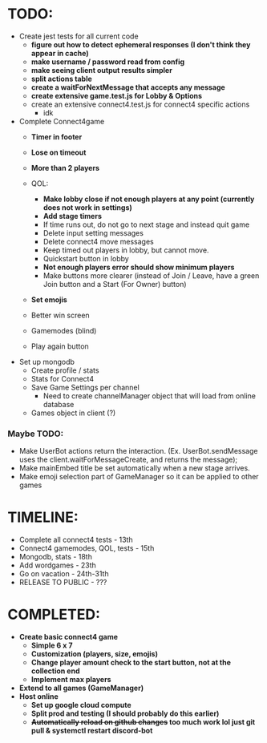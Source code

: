 # TODO:

- Create jest tests for all current code
    - **figure out how to detect ephemeral responses (I don't think they appear in cache)**
    - **make username / password read from config**
    - **make seeing client output results simpler**
    - **split actions table**
    - **create a waitForNextMessage that accepts any message**
    - **create extensive game.test.js for Lobby & Options**
    - create an extensive connect4.test.js for connect4 specific actions
        - idk
- Complete Connect4game
    - **Timer in footer**
    - **Lose on timeout**
    - **More than 2 players**
    - QOL:
        - **Make lobby close if not enough players at any point (currently does not work in settings)**
        - **Add stage timers**
        - If time runs out, do not go to next stage and instead quit game
        - Delete input setting messages
        - Delete connect4 move messages
        - Keep timed out players in lobby, but cannot move.
        - Quickstart button in lobby
        - **Not enough players error should show minimum players**
        - Make buttons more clearer (instead of Join / Leave, have a green Join button and a Start (For Owner) button)

    - **Set emojis**
    - Better win screen
    - Gamemodes (blind)
    - Play again button
- Set up mongodb
    - Create profile / stats
    - Stats for Connect4
    - Save Game Settings per channel
        - Need to create channelManager object that will load from online database
    - Games object in client (?)

### Maybe TODO:
- Make UserBot actions return the interaction. (Ex. UserBot.sendMessage uses the client.waitForMessageCreate, and returns the message);
- Make mainEmbed title be set automatically when a new stage arrives. 
- Make emoji selection part of GameManager so it can be applied to other games


# TIMELINE:
- Complete all connect4 tests - 13th
- Connect4 gamemodes, QOL, tests - 15th
- Mongodb, stats - 18th
- Add wordgames - 23th
- Go on vacation - 24th-31th
- RELEASE TO PUBLIC - ???



# COMPLETED:

- **Create basic connect4 game**
    - **Simple 6 x 7** 
    - **Customization (players, size, emojis)**
    - **Change player amount check to the start button, not at the collection end**
    - **Implement max players**
- **Extend to all games (GameManager)**
- **Host online**
    - **Set up google cloud compute**
    - **Split prod and testing (I should probably do this earlier)**
    - **~~Automatically reload on github changes~~ too much work lol just git pull & systemctl restart discord-bot**